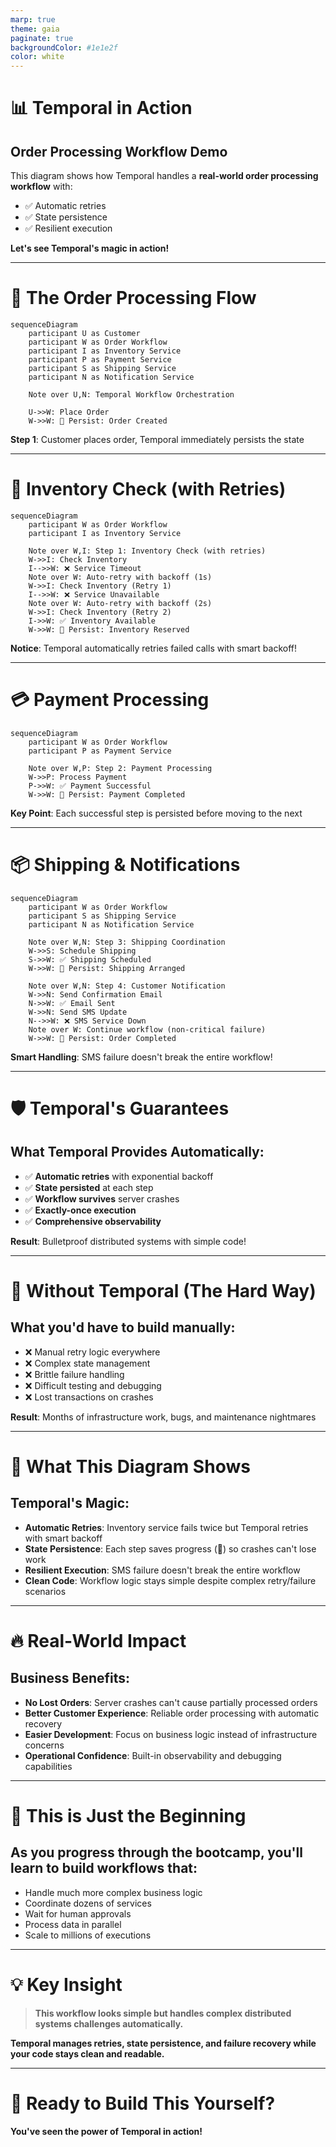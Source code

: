 ```yaml
---
marp: true
theme: gaia
paginate: true
backgroundColor: #1e1e2f
color: white
---
```


# 📊 Temporal in Action

## Order Processing Workflow Demo

This diagram shows how Temporal handles a **real-world order processing workflow** with:

- ✅ Automatic retries
- ✅ State persistence  
- ✅ Resilient execution

**Let's see Temporal's magic in action!**

---

# 🔄 The Order Processing Flow

```mermaid
sequenceDiagram
    participant U as Customer
    participant W as Order Workflow
    participant I as Inventory Service
    participant P as Payment Service
    participant S as Shipping Service
    participant N as Notification Service
    
    Note over U,N: Temporal Workflow Orchestration
    
    U->>W: Place Order
    W->>W: 📝 Persist: Order Created
```

**Step 1**: Customer places order, Temporal immediately persists the state

---

# 🏪 Inventory Check (with Retries)

```mermaid
sequenceDiagram
    participant W as Order Workflow
    participant I as Inventory Service
    
    Note over W,I: Step 1: Inventory Check (with retries)
    W->>I: Check Inventory
    I-->>W: ❌ Service Timeout
    Note over W: Auto-retry with backoff (1s)
    W->>I: Check Inventory (Retry 1)
    I-->>W: ❌ Service Unavailable  
    Note over W: Auto-retry with backoff (2s)
    W->>I: Check Inventory (Retry 2)
    I->>W: ✅ Inventory Available
    W->>W: 📝 Persist: Inventory Reserved
```

**Notice**: Temporal automatically retries failed calls with smart backoff!

---

# 💳 Payment Processing

```mermaid
sequenceDiagram
    participant W as Order Workflow
    participant P as Payment Service
    
    Note over W,P: Step 2: Payment Processing
    W->>P: Process Payment
    P->>W: ✅ Payment Successful
    W->>W: 📝 Persist: Payment Completed
```

**Key Point**: Each successful step is persisted before moving to the next

---

# 📦 Shipping & Notifications

```mermaid
sequenceDiagram
    participant W as Order Workflow
    participant S as Shipping Service
    participant N as Notification Service
    
    Note over W,N: Step 3: Shipping Coordination
    W->>S: Schedule Shipping
    S->>W: ✅ Shipping Scheduled
    W->>W: 📝 Persist: Shipping Arranged
    
    Note over W,N: Step 4: Customer Notification
    W->>N: Send Confirmation Email
    N->>W: ✅ Email Sent
    W->>N: Send SMS Update
    N-->>W: ❌ SMS Service Down
    Note over W: Continue workflow (non-critical failure)
    W->>W: 📝 Persist: Order Completed
```

**Smart Handling**: SMS failure doesn't break the entire workflow!

---

# 🛡️ Temporal's Guarantees

## **What Temporal Provides Automatically:**

- ✅ **Automatic retries** with exponential backoff
- ✅ **State persisted** at each step
- ✅ **Workflow survives** server crashes
- ✅ **Exactly-once execution** 
- ✅ **Comprehensive observability**

**Result**: Bulletproof distributed systems with simple code!

---

# 🔄 Without Temporal (The Hard Way)

## **What you'd have to build manually:**

- ❌ Manual retry logic everywhere
- ❌ Complex state management
- ❌ Brittle failure handling
- ❌ Difficult testing and debugging
- ❌ Lost transactions on crashes

**Result**: Months of infrastructure work, bugs, and maintenance nightmares

---

# 🎯 What This Diagram Shows

## **Temporal's Magic:**
- **Automatic Retries**: Inventory service fails twice but Temporal retries with smart backoff
- **State Persistence**: Each step saves progress (📝) so crashes can't lose work  
- **Resilient Execution**: SMS failure doesn't break the entire workflow
- **Clean Code**: Workflow logic stays simple despite complex retry/failure scenarios

---

# 🔥 Real-World Impact

## **Business Benefits:**
- **No Lost Orders**: Server crashes can't cause partially processed orders
- **Better Customer Experience**: Reliable order processing with automatic recovery
- **Easier Development**: Focus on business logic instead of infrastructure concerns
- **Operational Confidence**: Built-in observability and debugging capabilities

---

# 🚀 This is Just the Beginning

## **As you progress through the bootcamp, you'll learn to build workflows that:**

- Handle much more complex business logic
- Coordinate dozens of services
- Wait for human approvals  
- Process data in parallel
- Scale to millions of executions

---

# 💡 Key Insight

> **This workflow looks simple but handles complex distributed systems challenges automatically.**

**Temporal manages retries, state persistence, and failure recovery while your code stays clean and readable.**

---

# 🎉 Ready to Build This Yourself?

**You've seen the power of Temporal in action!**